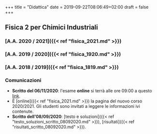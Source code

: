 +++
title = "Didattica"
date = 2019-09-22T08:06:49+02:00
draft = false
+++

## Fisica 2 per Chimici Industriali

### [A.A. 2020 / 2021]({{< ref "fisica_2021.md" >}})
### [A.A. 2019 / 2020]({{< ref "fisica_1920.md" >}})
### [A.A. 2018 / 2019]({{< ref "fisica_1819.md" >}})

### Comunicazioni

* **Scritto del 06/11/2020**: l'esame **online** si terrà alle ore 09:00 a questo [link](https://meet.google.com/zgu-gtxw-fgf?hs=122&authuser=0).
* È [online]({{< ref "fisica_2021.md" >}}) la pagina del nuovo corso 2020/2021. Gli studenti sono invitati a leggere le informazioni ivi contenute.
* **Scritto dell'08/09/2020**: [testo e soluzioni]({{< ref "testo_soluzioni_scritto_08092020.md" >}}), [risultati]({{< ref "risultati_scritto_08092020.md" >}}).

